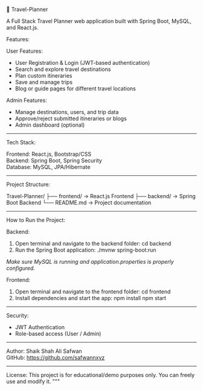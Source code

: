 🧳 Travel-Planner

A Full Stack Travel Planner web application built with Spring Boot, MySQL, and React.js.

Features:

User Features:
- User Registration & Login (JWT-based authentication)
- Search and explore travel destinations
- Plan custom itineraries
- Save and manage trips
- Blog or guide pages for different travel locations

Admin Features:
- Manage destinations, users, and trip data
- Approve/reject submitted itineraries or blogs
- Admin dashboard (optional)

----------------------------------------

Tech Stack:

Frontend:        React.js, Bootstrap/CSS  
Backend:         Spring Boot, Spring Security  
Database:        MySQL, JPA/Hibernate

----------------------------------------

Project Structure:

Travel-Planner/
  ├── frontend/       -> React.js Frontend
  ├── backend/        -> Spring Boot Backend
  └── README.md       -> Project documentation

----------------------------------------

How to Run the Project:

Backend:
1. Open terminal and navigate to the backend folder:
   cd backend
2. Run the Spring Boot application:
   ./mvnw spring-boot:run

*Make sure MySQL is running and application.properties is properly configured.*

Frontend:
1. Open terminal and navigate to the frontend folder:
   cd frontend
2. Install dependencies and start the app:
   npm install
   npm start

----------------------------------------

Security:
- JWT Authentication
- Role-based access (User / Admin)

----------------------------------------

Author:
Shaik Shah Ali Safwan  
GitHub: https://github.com/safwannxyz

----------------------------------------

License:
This project is for educational/demo purposes only. You can freely use and modify it.
"""
